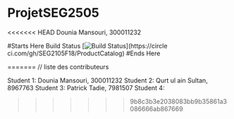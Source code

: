 # ProjetSEG2505

<<<<<<< HEAD
Dounia Mansouri, 300011232

#Starts Here
Build Status
[![Build
Status](https://circleci.com/gh/SEG2105F18/ProductCatalog.png?branch=master)](https://circle
ci.com/gh/SEG2105F18/ProductCatalog)
#Ends Here


=======
// liste des contributeurs

Student 1: Dounia Mansouri, 300011232
Student 2: Qurt ul ain Sultan, 8967763
Student 3: Patrick Tadie, 7981507
Student 4:
>>>>>>> 9b8c3b3e2038083bb9b35861a3086666ab867669
